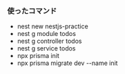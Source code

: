 ### 使ったコマンド
- nest new nestjs-practice
- nest g module todos
- nest g controller todos
- nest g service todos
- npx prisma init
- npx prisma migrate dev --name init